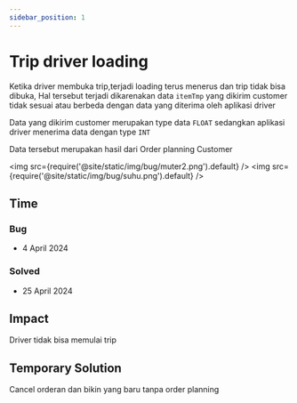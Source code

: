 ```yaml
---
sidebar_position: 1
---
```


# Trip driver loading

Ketika driver membuka trip,terjadi loading terus menerus dan trip tidak bisa dibuka, Hal tersebut terjadi dikarenakan data `itemTmp` yang dikirim customer tidak sesuai atau berbeda dengan data yang diterima oleh aplikasi driver

Data yang dikirim customer merupakan type data `FLOAT` sedangkan aplikasi driver menerima data dengan type `INT`

Data tersebut merupakan hasil dari Order planning Customer

<img src={require('@site/static/img/bug/muter2.png').default} />
<img src={require('@site/static/img/bug/suhu.png').default} />

## Time

### Bug

- 4 April 2024

### Solved

- 25 April 2024

## Impact

Driver tidak bisa memulai trip

## Temporary Solution

Cancel orderan dan bikin yang baru tanpa order planning
